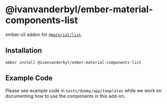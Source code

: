 @ivanvanderbyl/ember-material-components-list
======================

ember-cli addon for [`@material/list`](https://github.com/material-components/material-components-web/tree/master/packages/mdc-list).

Installation
------------

    ember install @ivanvanderbyl/ember-material-components-list

Example Code
---------------

Please see example code in `tests/dummy/app/templates` while we work on documenting how to
use the components in this add-on.

